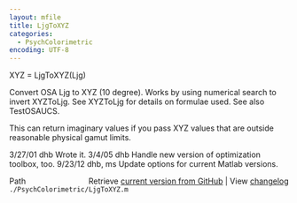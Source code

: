 ```yaml
---
layout: mfile
title: LjgToXYZ
categories:
  - PsychColorimetric
encoding: UTF-8
---
```


XYZ = LjgToXYZ(Ljg)

Convert OSA Ljg to XYZ (10 degree).  Works by using numerical
search to invert XYZToLjg.  See XYZToLjg for details on
formulae used.  See also TestOSAUCS.

This can return imaginary values if you pass XYZ values
that are outside reasonable physical gamut limits.

3/27/01  dhb      Wrote it.
3/4/05   dhb        Handle new version of optimization toolbox, too.
9/23/12  dhb, ms  Update options for current Matlab versions.


<div class="code_header" style="text-align:right;">
  <span style="float:left;">Path&nbsp;&nbsp;</span> <span class="counter">Retrieve <a href=
  "https://raw.github.com/Psychtoolbox-3/Psychtoolbox-3/beta/./PsychColorimetric/LjgToXYZ.m">current version from GitHub</a> | View <a href=
  "https://github.com/Psychtoolbox-3/Psychtoolbox-3/commits/beta/./PsychColorimetric/LjgToXYZ.m">changelog</a></span>
</div>
<div class="code">
  <code>./PsychColorimetric/LjgToXYZ.m</code>
</div>
